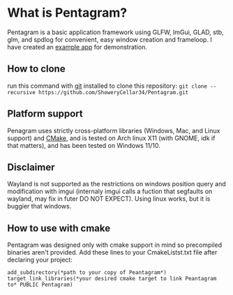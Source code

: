 
# What is Pentagram?

Pentagram is a basic application framework using GLFW, ImGui, GLAD, stb, glm, and spdlog for convenient, easy window creation and frameloop. I have created an [example app](https://github.com/ShoweryCellar34/Pentagram-Demo.git) for demonstration.

## How to clone

run this command with [git](https://git-scm.com/) installed to clone this repository: `git clone --recursive https://github.com/ShoweryCellar34/Pentagram.git`

## Platform support

Penagram uses strictly cross-platform libraries \(Windows, Mac, and Linux support\) and [CMake](https://cmake.org/), and is tested on Arch linux X11 (with GNOME, idk if that matters), and has been tested on Windows 11/10.

## Disclaimer
Wayland is not supported as the restrictions on windows position query and modification with imgui \(internaly imgui calls a fuction that segfaults on wayland, may fix in futer DO NOT EXPECT\). Using linux works, but it is buggier that windows.

## How to use with cmake

Pentagram was designed only with cmake support in mind so precompiled binaries aren't provided.
Add these lines to your CmakeListst.txt file after declaring your project:
```
add_subdirectory(*path to your copy of Peantagram*)
target_link_libraries(*your desired cmake target to link Peantagram to* PUBLIC Pentagram)
```
